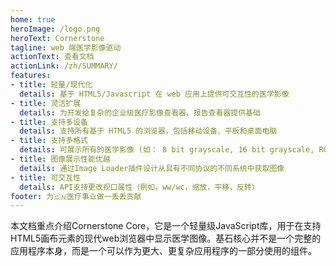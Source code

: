 ```yaml
---
home: true
heroImage: /logo.png
heroText: Cornerstone
tagline: web 端医学影像驱动
actionText: 查看文档
actionLink: /zh/SUMMARY/
features:
- title: 轻量/现代化
  details: 基于 HTML5/Javascript 在 web 应用上提供可交互性的医学影像
- title: 灵活扩展
  details: 为开发给复杂的企业级医疗影像查看器、报告查看器提供基础
- title: 支持多设备
  details: 支持所有基于 HTML5 的浏览器，包括移动设备、平板和桌面电脑
- title: 支持多格式
  details: 可展示所有的医学影像 (如： 8 bit grayscale, 16 bit grayscale, RGB color)
- title: 图像展示性能优越
  details: 通过Image Loader插件设计从具有不同协议的不同系统中获取图像
- title: 可交互性
  details: API支持更改视口属性（例如，ww/wc，缩放，平移，反转）
footer: 为🇨🇳医疗事业做一丢丢贡献
---
```


本文档重点介绍Cornerstone Core，它是一个轻量级JavaScript库，用于在支持HTML5画布元素的现代web浏览器中显示医学图像。基石核心并不是一个完整的应用程序本身，而是一个可以作为更大、更复杂应用程序的一部分使用的组件。

